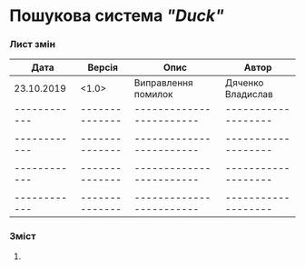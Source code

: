 #              Пошукова система *"Duck"*

### Лист змін
|    Дата    |    Версія    |          Опис          |       Автор       |
|------------|--------------|------------------------|-------------------|
| 23.10.2019 |    <1.0>     |  Виправлення помилок   | Дяченко Владислав |
|------------|--------------|------------------------|-------------------|
|            |              |                        |                   |
|------------|--------------|------------------------|-------------------|
|            |              |                        |                   |
|------------|--------------|------------------------|-------------------|
|            |              |                        |                   |
|------------|--------------|------------------------|-------------------|

### Зміст
 1.
